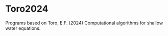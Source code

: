 # Toro2024
Programs based on Toro, E.F. (2024) Computational algorithms for shallow water equations.
